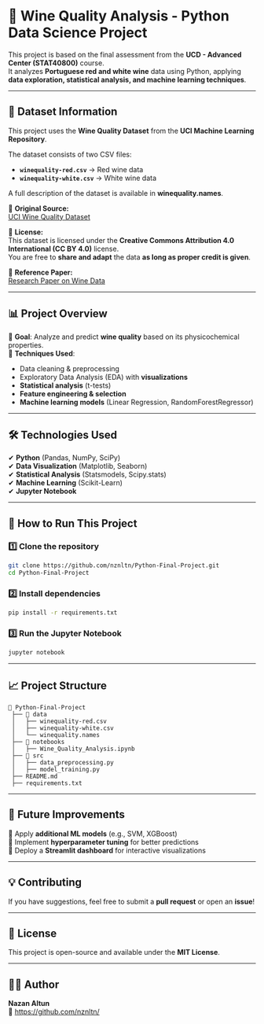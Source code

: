# 🍷 Wine Quality Analysis - Python Data Science Project  

This project is based on the final assessment from the **UCD - Advanced Center (STAT40800)** course.  
It analyzes **Portuguese red and white wine** data using Python, applying **data exploration, statistical analysis, and machine learning techniques**.  

---

## 📂 Dataset Information  
This project uses the **Wine Quality Dataset** from the **UCI Machine Learning Repository**.  

The dataset consists of two CSV files:  
- **`winequality-red.csv`** → Red wine data  
- **`winequality-white.csv`** → White wine data  

A full description of the dataset is available in **winequality.names**.  

📌 **Original Source:**  
[UCI Wine Quality Dataset](https://archive.ics.uci.edu/dataset/186/wine+quality)  

📜 **License:**  
This dataset is licensed under the **Creative Commons Attribution 4.0 International (CC BY 4.0)** license.  
You are free to **share and adapt** the data **as long as proper credit is given**.  

📌 **Reference Paper:**  
[Research Paper on Wine Data](https://www.semanticscholar.org/paper/Modeling-wine-preferences-by-data-mining-from-Cortez-Cerdeira/bf15a0ccc14ac1deb5cea570c870389c16be019c)  

---


## 📊 Project Overview  
🔹 **Goal**: Analyze and predict **wine quality** based on its physicochemical properties.  
🔹 **Techniques Used**:  
   - Data cleaning & preprocessing  
   - Exploratory Data Analysis (EDA) with **visualizations**  
   - **Statistical analysis** (t-tests)  
   - **Feature engineering & selection**  
   - **Machine learning models** (Linear Regression, RandomForestRegressor)  

---

## 🛠️ Technologies Used  
✔ **Python** (Pandas, NumPy, SciPy)  
✔ **Data Visualization** (Matplotlib, Seaborn)  
✔ **Statistical Analysis** (Statsmodels, Scipy.stats)  
✔ **Machine Learning** (Scikit-Learn)  
✔ **Jupyter Notebook**  

---

## 🚀 How to Run This Project  

### 1️⃣ Clone the repository  
```bash
git clone https://github.com/nznltn/Python-Final-Project.git
cd Python-Final-Project
```

### 2️⃣ Install dependencies  
```bash
pip install -r requirements.txt
```

### 3️⃣ Run the Jupyter Notebook  
```bash
jupyter notebook
```

---

## 📈 Project Structure  
```
📂 Python-Final-Project  
 ├── 📁 data  
 │   ├── winequality-red.csv  
 │   ├── winequality-white.csv  
 │   └── winequality.names  
 ├── 📁 notebooks  
 │   ├── Wine_Quality_Analysis.ipynb  
 ├── 📁 src  
 │   ├── data_preprocessing.py  
 │   ├── model_training.py  
 ├── README.md  
 ├── requirements.txt  
```

---

## 📌 Future Improvements  
🔹 Apply **additional ML models** (e.g., SVM, XGBoost)  
🔹 Implement **hyperparameter tuning** for better predictions  
🔹 Deploy a **Streamlit dashboard** for interactive visualizations  

---

## 💡 Contributing  
If you have suggestions, feel free to submit a **pull request** or open an **issue**!  

---

## 📜 License  
This project is open-source and available under the **MIT License**.  

---

## 👩‍💻 Author  
**Nazan Altun**  
📌 https://github.com/nznltn/

